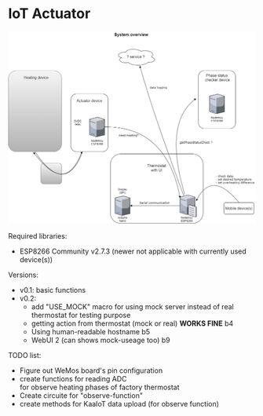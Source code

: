 
# IoT Actuator


![image](https://raw.githubusercontent.com/bbkbarbar/IoT-thermostat_Project/main/IoT_Thermostat_v2.png)

Required libraries:
 - ESP8266 Community v2.7.3 (newer not applicable with currently used device(s))

Versions:
 - v0.1: basic functions
 - v0.2:
   - add "USE_MOCK" macro for using mock server instead of real thermostat
     for testing purpose
   - getting action from thermostat (mock or real) <b>WORKS FINE</b> b4
   - Using human-readable hostname b5
   - WebUI 2 (can shows mock-useage too) b9


 TODO list:
  - Figure out WeMos board's pin configuration  
  - create functions for reading ADC <br>
    for observe heating phases of factory thermostat
  - Create circuite for "observe-function"
  - create methods for KaaIoT data upload (for observe function)
